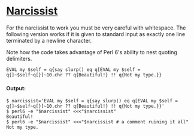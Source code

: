 [1]: http://rosettacode.org/wiki/Narcissist

# [Narcissist][1]

For the narcissist to work you must be very careful with whitespace. The following version works if it is given to standard input as exactly one line terminated by a newline character.



Note how the code takes advantage of Perl 6's ability to nest quoting delimiters.

```perl6
EVAL my $self = q{say slurp() eq q[EVAL my $self = q{]~$self~q[}]~10.chr ?? q{Beautiful!} !! q{Not my type.}}
```

#### Output:
```
$ narcissist='EVAL my $self = q{say slurp() eq q[EVAL my $self = q{]~$self~q[}]~10.chr ?? q{Beautiful!} !! q{Not my type.}}'
$ perl6 -e "$narcissist" <<<"$narcissist"
Beautiful!
$ perl6 -e "$narcissist" <<<"$narcissist # a comment ruining it all" 
Not my type.
```